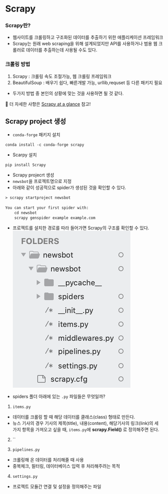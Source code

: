 # Scrapy
### Scrapy란?
- 웹사이트를 크롤링하고 구조화된 데이터를 추출하기 위한 애플리케이션 프레임워크
- Scrapy는 원래  web scraping을 위해 설계되었지만 API를 사용하거나 범용 웹 크롤러로 데이터를 추출하는데 사용될 수도 있다. 

### 크롤링 방법
1. Scrapy : 크롤링 속도 조절가능, 웹 크롤링 프레임워크
2. BeautifulSoup :  배우기 쉽다, 빠른개발 가능, urllib,requset 등 다른 패키지 필요
- 두가지 방법 중 본인의 상황에 맞는 것을 사용하면 될 것 같다.

:eyes: 더 자세한 사항은 [Scrapy at a glance](https://docs.scrapy.org/en/latest/intro/overview.html) 참고!

## Scrapy project 생성
- `conda-forge` 패키지 설치
```
conda install -c conda-forge scrapy
```
- Scarpy 설치
```
pip install Scrapy
```
- Scrapy projecrt 생성
- `newsbot`을 프로젝트명으로 지정
- 아래와 같이 성공적으로 spider가 생성된 것을 확인할 수 있다.
```
> scrapy startproject newsbot

You can start your first spider with:
    cd newsbot
    scrapy genspider example example.com
```

- 프로젝트를 설치한 경로를 따라 들어가면 Scrapy의 구조를 확인할 수 있다.
![structure](./image/structure.png)

- spiders 폴더 아래에 있는 `.py` 파일들은 무엇일까? 

1) `items.py`
-  데이터를 크롤링 할 때 해당 데이터를 클래스(class) 형태로 만든다.
- 뉴스 기사의 경우 기사의 제목(title), 내용(content), 해당기사의 링크(link)의 세 가지 항목을 가져오고 싶을 때, `items.py`에 **scrapy.Field()** 로 정의해주면 된다.

2) ``

3) `pipelines.py`
- 크롤링해 온 데이터를 처리해줄 때 사용
- 중복체크, 필터링, 데이터베이스 입력 후 처리해주려는 목적


4) `settings.py`
- 프로젝트 모듈간 연결 및 설정을 정의해주는 파일

